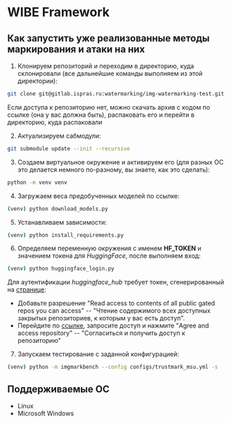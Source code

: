 # WIBE Framework

## Как запустить уже реализованные методы маркирования и атаки на них

1. Клонируем репозиторий и переходим в директорию, куда склонировали (все дальнейшие команды выполняем из этой директории):
```bash
git clone git@gitlab.ispras.ru:watermarking/img-watermarking-test.git
```

Если доступа к репозиторию нет, можно скачать архив с кодом по ссылке (она у вас должна быть), распаковать его и перейти в директорию, куда распаковали

2. Актуализируем сабмодули:
```bash
git submodule update --init --recursive
```

3. Создаем виртуальное окружение и активируем его (для разных ОС это делается немного по-разному, вы знаете, как это сделать):
```bash
python -m venv venv
```

4. Загружаем веса предобученных моделей по ссылке:
```bash
(venv) python download_models.py
```

5. Устанавливаем зависимости:
```bash
(venv) python install_requirements.py
```

6. Определяем переменную окружения с именем **HF_TOKEN** и значением токена для *HuggingFace*, после выполняем вход:
```bash
(venv) python huggingface_login.py
```

Для аутентификации *huggingface_hub* требует токен, сгенерированный на [странице](https://huggingface.co/settings/tokens):
- Добавьте разрешение "Read access to contents of all public gated repos you can access" -- "Чтение содержимого всех доступных закрытых репозиториев, к которым у вас есть доступ".
- Перейдите по [ссылке](https://huggingface.co/black-forest-labs/FLUX.1-dev), запросите доступ и нажмите "Agree and access repository" -- "Согласиться и получить доступ к репозиторию"

7. Запускаем тестирование с заданной конфигурацией:
```bash
(venv) python -m imgmarkbench --config configs/trustmark_msu.yml -s
```

## Поддерживаемые ОС

- Linux
- Microsoft Windows
